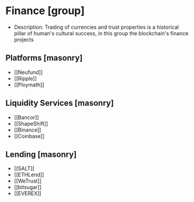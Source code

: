 # Finance [group]

- Description: Trading of currencies and trust properties is a historical pillar of human's cultural success, in this group the blockchain's finance projects

## Platforms [masonry]

- [[Neufund]]
- [[Ripple]]
- [[Ploymath]]

## Liquidity Services [masonry]

- [[Bancor]]
- [[ShapeShift]]
- [[Binance]]
- [[Coinbase]]

## Lending [masonry]

- [[SALT]]
- [[ETHLend]]
- [[WeTrust]]
- [[bitsugar]]
- [[EVEREX]]


